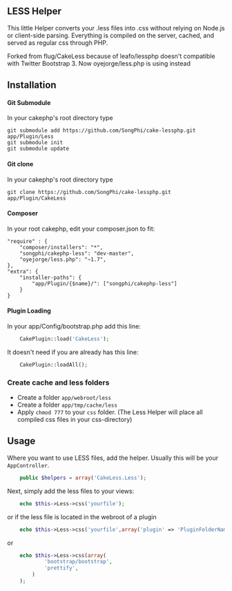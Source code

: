 ## LESS Helper

This little Helper converts your .less files into .css without relying on Node.js or client-side parsing.
Everything is compiled on the server, cached, and served as regular css through PHP.

Forked from flug/CakeLess because of leafo/lessphp doesn't compatible with Twitter Bootstrap 3. Now 
oyejorge/less.php is using instead

## Installation


#### Git Submodule

In your cakephp's root directory type

	git submodule add https://github.com/SongPhi/cake-lessphp.git app/Plugin/Less
	git submodule init
	git submodule update

#### Git clone

In your cakephp's root directory type

    git clone https://github.com/SongPhi/cake-lessphp.git app/Plugin/CakeLess

#### Composer

In your root cakephp, edit your composer.json to fit:

	"require" : {
        "composer/installers": "*",
		"songphi/cakephp-less": "dev-master",
		"oyejorge/less.php": "~1.7",
	},
	"extra": {
        "installer-paths": {
            "app/Plugin/{$name}/": ["songphi/cakephp-less"]
        }
    }

#### Plugin Loading

In your app/Config/bootstrap.php add this line:

```php
	CakePlugin::load('CakeLess');
```

It doesn't need if you are already has this line:

```php
	CakePlugin::loadAll();
```

### Create cache and less folders

- Create a folder `app/webroot/less`
- Create a folder `app/tmp/cache/less`
- Apply `chmod 777` to your `css` folder. (The Less Helper will place all compiled css files in your css-directory)

## Usage
Where you want to use LESS files, add the helper. Usually this will be your `AppController`.

```php
	public $helpers = array('CakeLess.Less');
```

Next, simply add the less files to your views:

```php
	echo $this->Less->css('yourfile');
```

or if the less file is located in the webroot of a plugin

```php
	echo $this->Less->css('yourfile',array('plugin' => 'PluginFolderName'));
```

or

```php	
	echo $this->Less->css(array(
			'bootstrap/bootstrap',
			'prettify',
		)
	);
```

